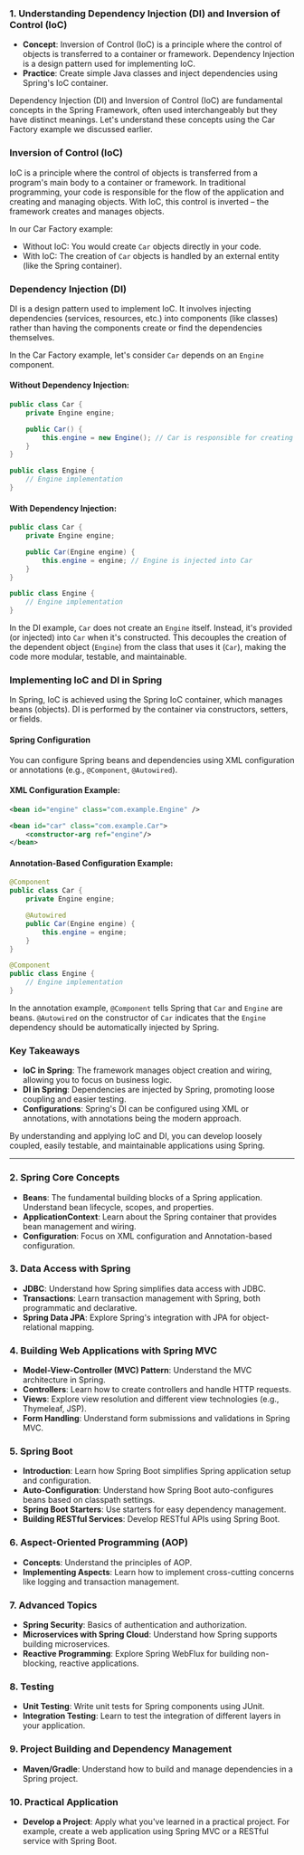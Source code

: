 ### 1. **Understanding Dependency Injection (DI) and Inversion of Control (IoC)**
   - **Concept**: Inversion of Control (IoC) is a principle where the control of objects is transferred to a container or framework. Dependency Injection is a design pattern used for implementing IoC.
   - **Practice**: Create simple Java classes and inject dependencies using Spring's IoC container.

   Dependency Injection (DI) and Inversion of Control (IoC) are fundamental concepts in the Spring Framework, often used interchangeably but they have distinct meanings. Let's understand these concepts using the Car Factory example we discussed earlier.

### Inversion of Control (IoC)
IoC is a principle where the control of objects is transferred from a program's main body to a container or framework. In traditional programming, your code is responsible for the flow of the application and creating and managing objects. With IoC, this control is inverted – the framework creates and manages objects.

In our Car Factory example:
- Without IoC: You would create `Car` objects directly in your code.
- With IoC: The creation of `Car` objects is handled by an external entity (like the Spring container).

### Dependency Injection (DI)
DI is a design pattern used to implement IoC. It involves injecting dependencies (services, resources, etc.) into components (like classes) rather than having the components create or find the dependencies themselves.

In the Car Factory example, let's consider `Car` depends on an `Engine` component.

#### Without Dependency Injection:
```java
public class Car {
    private Engine engine;

    public Car() {
        this.engine = new Engine(); // Car is responsible for creating its own Engine
    }
}

public class Engine {
    // Engine implementation
}
```

#### With Dependency Injection:
```java
public class Car {
    private Engine engine;

    public Car(Engine engine) {
        this.engine = engine; // Engine is injected into Car
    }
}

public class Engine {
    // Engine implementation
}
```

In the DI example, `Car` does not create an `Engine` itself. Instead, it's provided (or injected) into `Car` when it's constructed. This decouples the creation of the dependent object (`Engine`) from the class that uses it (`Car`), making the code more modular, testable, and maintainable.

### Implementing IoC and DI in Spring
In Spring, IoC is achieved using the Spring IoC container, which manages beans (objects). DI is performed by the container via constructors, setters, or fields.

#### Spring Configuration
You can configure Spring beans and dependencies using XML configuration or annotations (e.g., `@Component`, `@Autowired`).

#### XML Configuration Example:
```xml
<bean id="engine" class="com.example.Engine" />

<bean id="car" class="com.example.Car">
    <constructor-arg ref="engine"/>
</bean>
```

#### Annotation-Based Configuration Example:
```java
@Component
public class Car {
    private Engine engine;

    @Autowired
    public Car(Engine engine) {
        this.engine = engine;
    }
}

@Component
public class Engine {
    // Engine implementation
}
```

In the annotation example, `@Component` tells Spring that `Car` and `Engine` are beans. `@Autowired` on the constructor of `Car` indicates that the `Engine` dependency should be automatically injected by Spring.

### Key Takeaways
- **IoC in Spring**: The framework manages object creation and wiring, allowing you to focus on business logic.
- **DI in Spring**: Dependencies are injected by Spring, promoting loose coupling and easier testing.
- **Configurations**: Spring's DI can be configured using XML or annotations, with annotations being the modern approach.

By understanding and applying IoC and DI, you can develop loosely coupled, easily testable, and maintainable applications using Spring.

---

### 2. **Spring Core Concepts**
   - **Beans**: The fundamental building blocks of a Spring application. Understand bean lifecycle, scopes, and properties.
   - **ApplicationContext**: Learn about the Spring container that provides bean management and wiring.
   - **Configuration**: Focus on XML configuration and Annotation-based configuration.

### 3. **Data Access with Spring**
   - **JDBC**: Understand how Spring simplifies data access with JDBC.
   - **Transactions**: Learn transaction management with Spring, both programmatic and declarative.
   - **Spring Data JPA**: Explore Spring's integration with JPA for object-relational mapping.

### 4. **Building Web Applications with Spring MVC**
   - **Model-View-Controller (MVC) Pattern**: Understand the MVC architecture in Spring.
   - **Controllers**: Learn how to create controllers and handle HTTP requests.
   - **Views**: Explore view resolution and different view technologies (e.g., Thymeleaf, JSP).
   - **Form Handling**: Understand form submissions and validations in Spring MVC.

### 5. **Spring Boot**
   - **Introduction**: Learn how Spring Boot simplifies Spring application setup and configuration.
   - **Auto-Configuration**: Understand how Spring Boot auto-configures beans based on classpath settings.
   - **Spring Boot Starters**: Use starters for easy dependency management.
   - **Building RESTful Services**: Develop RESTful APIs using Spring Boot.

### 6. **Aspect-Oriented Programming (AOP)**
   - **Concepts**: Understand the principles of AOP.
   - **Implementing Aspects**: Learn how to implement cross-cutting concerns like logging and transaction management.

### 7. **Advanced Topics**
   - **Spring Security**: Basics of authentication and authorization.
   - **Microservices with Spring Cloud**: Understand how Spring supports building microservices.
   - **Reactive Programming**: Explore Spring WebFlux for building non-blocking, reactive applications.

### 8. **Testing**
   - **Unit Testing**: Write unit tests for Spring components using JUnit.
   - **Integration Testing**: Learn to test the integration of different layers in your application.

### 9. **Project Building and Dependency Management**
   - **Maven/Gradle**: Understand how to build and manage dependencies in a Spring project.

### 10. **Practical Application**
   - **Develop a Project**: Apply what you've learned in a practical project. For example, create a web application using Spring MVC or a RESTful service with Spring Boot.

